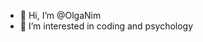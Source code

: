 - 👋 Hi, I’m @OlgaNim
- 👀 I’m interested in coding and psychology

<!---
OlgaNim/OlgaNim is a ✨ special ✨ repository because its `README.md` (this file) appears on your GitHub profile.
You can click the Preview link to take a look at your changes.
--->
